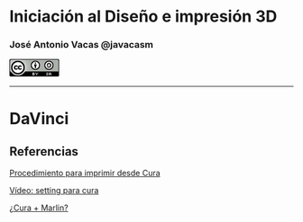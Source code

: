 # Iniciación al Diseño e impresión 3D



### José Antonio Vacas @javacasm
![CCbySA](images/CCbySQ_88x31.png)

* * *


# DaVinci

## Referencias


[Procedimiento para imprimir desde Cura](https://www.thingiverse.com/thing:1915076)

[Vídeo: setting para cura](https://www.youtube.com/watch?v=iw1xK3OrwNM)

[¿Cura + Marlin?](http://davinci1tutoesp.blogspot.com.es/)
